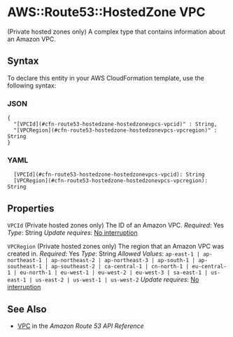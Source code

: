 # AWS::Route53::HostedZone VPC<a name="aws-resource-route53-hostedzone-hostedzonevpcs"></a>

\(Private hosted zones only\) A complex type that contains information about an Amazon VPC\.

## Syntax<a name="aws-resource-route53-hostedzone-hostedzonevpcs-syntax"></a>

To declare this entity in your AWS CloudFormation template, use the following syntax:

### JSON<a name="aws-resource-route53-hostedzone-hostedzonevpcs-syntax.json"></a>

```
{
  "[VPCId](#cfn-route53-hostedzone-hostedzonevpcs-vpcid)" : String,
  "[VPCRegion](#cfn-route53-hostedzone-hostedzonevpcs-vpcregion)" : String
}
```

### YAML<a name="aws-resource-route53-hostedzone-hostedzonevpcs-syntax.yaml"></a>

```
  [VPCId](#cfn-route53-hostedzone-hostedzonevpcs-vpcid): String
  [VPCRegion](#cfn-route53-hostedzone-hostedzonevpcs-vpcregion): String
```

## Properties<a name="aws-resource-route53-hostedzone-hostedzonevpcs-properties"></a>

`VPCId`  <a name="cfn-route53-hostedzone-hostedzonevpcs-vpcid"></a>
\(Private hosted zones only\) The ID of an Amazon VPC\.
*Required*: Yes
*Type*: String
*Update requires*: [No interruption](https://docs.aws.amazon.com/AWSCloudFormation/latest/UserGuide/using-cfn-updating-stacks-update-behaviors.html#update-no-interrupt)

`VPCRegion`  <a name="cfn-route53-hostedzone-hostedzonevpcs-vpcregion"></a>
\(Private hosted zones only\) The region that an Amazon VPC was created in\.
*Required*: Yes
*Type*: String
*Allowed Values*: `ap-east-1 | ap-northeast-1 | ap-northeast-2 | ap-northeast-3 | ap-south-1 | ap-southeast-1 | ap-southeast-2 | ca-central-1 | cn-north-1 | eu-central-1 | eu-north-1 | eu-west-1 | eu-west-2 | eu-west-3 | sa-east-1 | us-east-1 | us-east-2 | us-west-1 | us-west-2`
*Update requires*: [No interruption](https://docs.aws.amazon.com/AWSCloudFormation/latest/UserGuide/using-cfn-updating-stacks-update-behaviors.html#update-no-interrupt)

## See Also<a name="aws-resource-route53-hostedzone-hostedzonevpcs--seealso"></a>
+  [VPC](https://docs.aws.amazon.com/Route53/latest/APIReference/API_VPC.html) in the *Amazon Route 53 API Reference*
